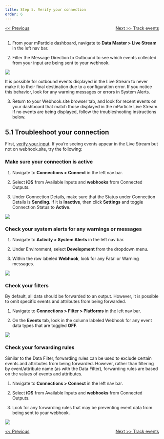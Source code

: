```yaml
---
title: Step 5. Verify your connection
order: 6
---
```

<a href="/developers/quickstart/ios/create-connection/" style="position:relative; float:left"><< Previous</a>
<a href="/developers/quickstart/ios/track-events/" style="position:relative; float:right">Next >> Track events</a>
<br/>
<br/>

1. From your mParticle dashboard, navigate to **Data Master > Live Stream** in the left nav bar.

2. Filter the Message Direction to Outbound to see which events collected from your input are being sent to your webhook. 

![](/images/ios-e2e-screenshots/5-verify-your-connection/verify-your-connection-1.png)

<aside>
    It is possible for outbound events displayed in the Live Stream to never make it to their final destination due to a configuration error. If you notice this behavior, look for any warning messages or errors in System Alerts.
</aside>

3. Return to your Webhook.site browser tab, and look for recent events on your dashboard that match those displayed in the mParticle Live Stream. If no events are being displayed, follow the troubleshooting instructions below.

## 5.1 Troubleshoot your connection

First, [verify your input](/developers/quickstart/ios/verify-input/). If you’re seeing events appear in the Live Stream but not on webhook.site, try the following:

### Make sure your connection is active

1. Navigate to **Connections > Connect** in the left nav bar.

2. Select **iOS** from Available Inputs and **webhooks** from Connected Outputs.

3. Under Connection Details, make sure that the Status under Connection Details is **Sending**. If it is **Inactive**, then click **Settings** and toggle Connection Status to **Active**.

![](/images/ios-e2e-screenshots/5-verify-your-connection/verify-your-connection-2.png)

### Check your system alerts for any warnings or messages

1. Navigate to **Activity > System Alerts** in the left nav bar.

2. Under Environment, select **Development** from the dropdown menu.

3. Within the row labeled **Webhook**, look for any Fatal or Warning messages. 

![](/images/ios-e2e-screenshots/5-verify-your-connection/verify-your-connection-3.png)

### Check your filters

By default, all data should be forwarded to an output. However, it is possible to omit specific events and attributes from being forwarded.

1. Navigate to **Connections > Filter > Platforms** in the left nav bar.

2. On the **Events** tab, look in the column labeled Webhook for any event data types that are toggled **OFF**.

![](/images/ios-e2e-screenshots/5-verify-your-connection/verify-your-connection-4.png)

### Check your forwarding rules

Similar to the Data Filter, forwarding rules can be used to exclude certain events and attributes from being forwarded. However, rather than filtering by event/attribute name (as with the Data Filter), forwarding rules are based on the values of events and attributes.

1. Navigate to **Connections > Connect** in the left nav bar.

2. Select **iOS** from Available Inputs and **webhooks** from Connected Outputs.

3. Look for any forwarding rules that may be preventing event data from being sent to your webhook.

![](/images/ios-e2e-screenshots/5-verify-your-connection/verify-your-connection-5.png)

<a href="/developers/quickstart/ios/create-connection/" style="position:relative; float:left"><< Previous</a>
<a href="/developers/quickstart/ios/track-events/" style="position:relative; float:right">Next >> Track events</a>